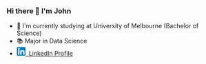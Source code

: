 ### Hi there 👋 I'm John
- 📕 I'm currently studying at University of Melbourne (Bachelor of Science)
- 📚 Major in Data Science
- [<img alt="alt_text" width="20" height="20" src="image/linkin.png" />](https://www.linkedin.com/in/huan-zhang-741b1820a/)<a href="https://www.linkedin.com/in/huan-zhang-741b1820a/)">&nbsp; LinkedIn Profile</a>

<!--
**zhh1212/zhh1212** is a ✨ _special_ ✨ repository becau
**zhh1212/zhh1212** is a ✨ _special_ ✨ repository because its `README.md` (this file) appears on your GitHub profile.

Here are some ideas to get you started:
- 📕 I'm studying at University of Melbourne (Bachelor of Science)
- 🌱 I’m currently major in Data Science
- 👯 I’m looking to collaborate on ...
- 🤔 I’m looking for help with ...
- 💬 Ask me about ...
- 📫 How to reach me: ...
- 😄 Pronouns: ...
- ⚡ Fun fact: ...
-->
